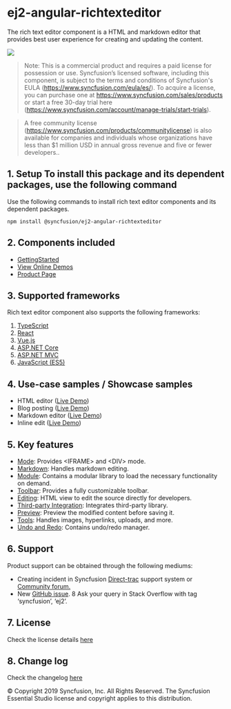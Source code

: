 # ej2-angular-richtexteditor

The rich text editor component is a HTML and markdown editor that provides best user experience for creating and updating the content.

![](../../ReadMe_Images/RTE.GIF)

>Note: This is a commercial product and requires a paid license for possession or use. Syncfusion’s licensed software, including this component, is subject to the terms and conditions of Syncfusion's EULA (https://www.syncfusion.com/eula/es/). To acquire a license, you can purchase one at https://www.syncfusion.com/sales/products or start a free 30-day trial here (https://www.syncfusion.com/account/manage-trials/start-trials).

>A free community license (https://www.syncfusion.com/products/communitylicense) is also available for companies and individuals whose organizations have less than $1 million USD in annual gross revenue and five or fewer developers..

## 1. Setup To install this package and its dependent packages, use the following command

Use the following commands to install rich text editor components and its dependent packages.

```
npm install @syncfusion/ej2-angular-richtexteditor

```

## 2. Components included

* [GettingStarted](https://ej2.syncfusion.com/angular/documentation/rich-text-editor/getting-started.html)
* [View Online Demos](https://ej2.syncfusion.com/angular/demos/#/material/rich-text-editor/tools)
* [Product Page](https://www.syncfusion.com/products/angular/rich-text-editor)

## 3. Supported frameworks

Rich text editor component also supports the following frameworks:
1.	[TypeScript](https://ej2.syncfusion.com/demos/#/material/rich-text-editor/tools.html)
2.	[React](https://ej2.syncfusion.com/react/demos/#/material/rich-text-editor/tools)
3.	[Vue.js](https://ej2.syncfusion.com/vue/demos/#/material/rich-text-editor/tools.html)
4.	[ASP.NET Core](https://ej2.syncfusion.com/aspnetcore/RichTextEditor/Overview#/material)
5.	[ASP.NET MVC](https://ej2.syncfusion.com/aspnetmvc/RichTextEditor/Overview#/material)
6.	[JavaScript (ES5)](https://ej2.syncfusion.com/javascript/demos/#/material/rich-text-editor/tools.html)

## 4. Use-case samples / Showcase samples

* HTML editor ([Live Demo](https://ej2.syncfusion.com/angular/demos/#/material/rich-text-editor/tools))
* Blog posting ([Live Demo](https://ej2.syncfusion.com/angular/demos/#/material/rich-text-editor/blog-posting))
* Markdown editor ([Live Demo](https://ej2.syncfusion.com/angular/demos/#/material/rich-text-editor/markdown-editor))
* Inline edit ([Live Demo](https://ej2.syncfusion.com/angular/demos/#/material/rich-text-editor/inline))

## 5. Key features

* [Mode](https://ej2.syncfusion.com/angular/demos/#/material/rich-text-editor/iframe): Provides &lt;IFRAME&gt; and &lt;DIV&gt; mode.
* [Markdown](https://ej2.syncfusion.com/angular/demos/#/material/rich-text-editor/markdown-editor-preview): Handles markdown editing.
* [Module](https://ej2.syncfusion.com/angular/documentation/rich-text-editor/getting-started#module-injection): Contains a modular library to load the necessary functionality on demand.
* [Toolbar](https://ej2.syncfusion.com/angular/demos/#/material/rich-text-editor/types): Provides a fully customizable toolbar.
* [Editing](https://ej2.syncfusion.com/angular/documentation/rich-text-editor/miscellaneous#code-view): HTML view to edit the source directly for developers.
* [Third-party Integration](https://ej2.syncfusion.com/angular/documentation/rich-text-editor/third-party-integration): Integrates third-party library.
* [Preview](https://ej2.syncfusion.com/angular/demos/#/material/rich-text-editor/markdown-editor-preview): Preview the modified content before saving it.
* [Tools](https://ej2.syncfusion.com/angular/documentation/rich-text-editor/toolbar#toolbar-items): Handles images, hyperlinks, uploads, and more.
* [Undo and Redo](https://ej2.syncfusion.com/angular/documentation/rich-text-editor/miscellaneous#undoredo-manager): Contains undo/redo manager.

## 6. Support

Product support can be obtained through the following mediums:
* Creating incident in Syncfusion [Direct-trac](https://www.syncfusion.com/support/directtrac/incidents?utm_source=npm&utm_campaign=richtexteditor) support system or [Community forum.](https://www.syncfusion.com/forums/essential-js2?utm_source=npm&utm_campaign=richtexteditor)
* New [GitHub issue](https://github.com/syncfusion/ej2-angular-ui-components/issues/new).
8 Ask your query in Stack Overflow with tag ‘syncfusion’, ‘ej2’.
 
## 7. License 
Check the license details [here](https://github.com/syncfusion/ej2/blob/master/license?utm_source=npm&utm_campaign=dropdown)

## 8. Change log 
 Check the changelog [here](https://github.com/syncfusion/ej2-angular-ui-components/blob/master/components/richtexteditor/CHANGELOG.md)

© Copyright 2019 Syncfusion, Inc. All Rights Reserved. The Syncfusion Essential Studio license and copyright applies to this distribution.